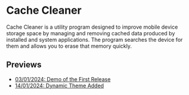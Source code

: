 # Cache Cleaner

Cache Cleaner is a utility program designed to improve mobile device storage space by managing and removing cached data produced by installed and system applications. The program searches the device for them and allows you to erase that memory quickly.

## Previews

- [03/01/2024: Demo of the First Release](https://youtu.be/LmW4YQp_ym0)
- [14/01/2024: Dynamic Theme Added](https://youtu.be/GU0ssmjCqNo)
